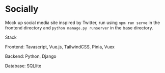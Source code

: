 # Socially
Mock up social media site inspired by Twitter, run using ```npm run serve``` in the frontend directory and ```python manage.py runserver``` in the base directory.

Stack

  Frontend: Tavascript, Vue.js, TailwindCSS, Pinia, Vuex
  
  Backend: Python, Django
  
  Database: SQLlite
